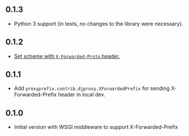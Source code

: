 ## 0.1.3

* Python 3 support (in tests, no changes to the library were necessary).

## 0.1.2

* [Set scheme with `X-Forwarded-Proto` header.](https://github.com/yola/proxyprefix/pull/7)

## 0.1.1

* Add `proxyprefix.contrib.djproxy.XForwardedPrefix` for sending
  X-Forwarded-Prefix header in local dev.

## 0.1.0

* Initial version with WSGI middleware to support X-Forwarded-Prefix
